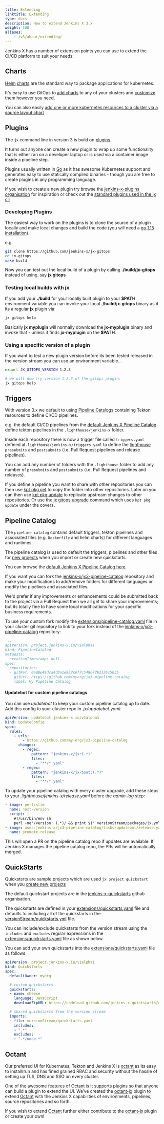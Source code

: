 ```yaml
---
title: Extending
linktitle: Extending
type: docs
description: How to extend Jenkins X 3.x 
weight: 500
aliases: 
    - /v3/about/extending/
---
```


Jenkins X has a number of extension points you can use to extend the CI/CD platform to suit your needs:

## Charts

[Helm](https://helm.sh/) [charts](https://helm.sh/docs/topics/charts/) are the standard way to package applications for kubernetes.

It's easy to use GitOps to [add charts](/v3/develop/apps/#adding-charts) to any of your clusters and [customize them](/v3/develop/apps/#customising-charts) however you need.

You can also easily [add one or more kubernetes resources to a cluster via a source layout chart](/v3/develop/apps/#adding-resources)

## Plugins

The `jx` command line in version 3 is build on [plugins](https://github.com/jenkins-x/jx#plugins).

It turns out anyone can create a new plugin to wrap up some functionality that is either ran on a developer laptop or is used via a container image inside a pipeline step.

Plugins usually written in [Go](https://golang.org/) as it has awesome Kubernetes support and generates easy to use statically compiled binaries - though you are free to create plugins in any programming language.

If you wish to create a new plugin try browse the [jenkins-x-plugins organisation](https://github.com/jenkins-x-plugins) for inspiration or check out the [standard plugins used in the jx cli](https://github.com/jenkins-x/jx#plugins)
  
### Developing Plugins

The easiest way to work on the plugins is to clone the source of a plugin locally and make local changes and build the code (you will need a [go 1.15 installation](https://golang.org/doc/install)).

e.g.

```bash
git clone https://github.com/jenkins-x/jx-gitops 
cd jx-gitops
make build
```

Now you can test out the local build of a plugin by calling **./build/jx-gitops** instead of using, say **jx gitops**

### Testing local builds with **jx**

If you add your **./build** for your locally built plugin to your **$PATH** environment variable you can invoke your local **./build/jx-gitops** binary as if its a regular **jx** plugin via:

```bash
jx gitops help
```

Basically **jx myplugin** will normally download the **jx-myplugin** binary and invoke that - unless it finds **jx-myplugin** on the **$PATH**.

### Using a specific version of a plugin

If you want to test a new plugin version before its been tested released in the version stream you can use an environment variable...

```bash
export JX_GITOPS_VERSION 1.2.3

# we will now try version 1.2.3 of the gitops plugin:
jx gitops help
```

## Triggers

With version 3.x we default to using [Pipeline Catalogs](/v3/develop/pipelines/) containing Tekton resources to define CI/CD pipelines.

e.g. the default CI/CD pipelines from the [default Jenkins X Pipeline Catalog](https://github.com/jenkins-x/jx3-pipeline-catalog/tree/master/packs) define tekton pipelines in the `.lighthouse/jenkins-x` folder.

Inside each repository there is now a trigger file called `triggers.yaml` defined at`.lighthouse/jenkins-x/triggers.yaml` to define the [lighthouse](https://github.com/jenkins-x/lighthouse) `presubmits` and `postsubmits` (i.e. Pull Request pipelines and release pipelines).

You can add any number of folders with the `.lighthouse` folder to add any number of `presubmits` and `postsubmits` (i.e. Pull Request pipelines and releases).

If you define a pipeline you want to share with other repositories you can then use [kpt pkg get](https://googlecontainertools.github.io/kpt/reference/pkg/get/) to copy the folder into other repositories. Later on you can then use [kpt pkg update](https://googlecontainertools.github.io/kpt/reference/pkg/update/) to replicate upstream changes to other repositories. Or use the [jx gitops upgrade](/v3/guides/upgrade/#cluster) command which uses `kpt pkg update` under the covers.

## Pipeline Catalog

The `pipeline catalog` contains default triggers, tekton pipelines and associated files (e.g. `Dockerfile` and helm charts) for different languages and runtimes.

The pipeline catalog is used to default the triggers, pipelines and other files for [new projects](/v3/develop/create-project/) when you import or create new quickstarts.

You can browse the [default Jenkins X Pipeline Catalog here](https://github.com/jenkins-x/jx3-pipeline-catalog/tree/master/packs).

If you want you can fork the [jenkins-x/jx3-pipeline-catalog](https://github.com/jenkins-x/jx3-pipeline-catalog) repository and make your modifications to add/remove folders for different languages or modify the pipelines and associated files.

We'd prefer if any improvements or enhancements could be submitted back to the project via a Pull Request then we all get to share your improvements; but its totally fine to have some local modifications for your specific business requirements.

To use your custom fork modify the [extensions/pipeline-catalog.yaml](https://github.com/jx3-gitops-repositories/jx3-kubernetes/blob/master/extensions/pipeline-catalog.yaml) file in your cluster git repository to link to your fork instead of the  [jenkins-x/jx3-pipeline-catalog](https://github.com/jenkins-x/jx3-pipeline-catalog) repository:

```yaml
...
apiVersion: project.jenkins-x.io/v1alpha1
kind: PipelineCatalog
metadata:
  creationTimestamp: null
spec:
  repositories:
  - gitRef: 0ad0e49dca4d3a1e952c6f7c548e77b2136c5035
    gitUrl: https://github.com/myorg/jx3-pipeline-catalog
    label: My Pipeline Catalog
 ```

#### Updatebot for custom pipeline catalogs

You can use _updatebot_ to keep your custom pipeline catalog up to date. Add this config to your cluster repo in _.jx/updatebot.yaml_:

```yaml
apiVersion: updatebot.jenkins-x.io/v1alpha1
kind: UpdateConfig
spec:
  rules:
    - urls:
        - https://github.com/my-org/jx3-pipeline-catalog
      changes:
        - regex:
            pattern: "jenkins-x/jx:(.*)"
            files:
              - "**/*.yaml"
        - regex:
            pattern: "jenkins-x/jx-boot:(.*)"
            files:
              - "**/*.yaml"
```

To update your pipeline catalog with every cluster upgrade, add these steps to your _.lighthouse/jenkins-x/release.yaml_  before the _admin-log_ step:

```yaml
- image: perl:slim
  name: next-version
  script: |
    #!/usr/bin/env sh
    perl -ne'/version: (.*)/ && print $1' versionStream/packages/jx.yml > VERSION
- image: uses:jenkins-x/jx3-pipeline-catalog/tasks/updatebot/release.yaml@versionStream
  name: promote-release
```

This will open a PR on the pipeline catalog repo if updates are available. If Jenkins X manages the pipeline catalog repo, the PRs will be automatically merged.

## QuickStarts

Quickstarts are sample projects which are used `jx project quickstart` when you [create new projects](/v3/develop/create-project/)

The default quickstart projects are in the [jenkins-x-quickstarts](https://github.com/jenkins-x-quickstarts/) github organisation.

The quickstarts are defined in your [extensions/quickstarts.yaml](https://github.com/jx3-gitops-repositories/jx3-kubernetes/blob/master/extensions/quickstarts.yaml) file and defaults to including all of the quickstarts in the [versionStream/quickstarts.yml](https://github.com/jx3-gitops-repositories/jx3-kubernetes/blob/master/versionStream/quickstarts.yaml) file.

You can include/exclude quickstarts from the version stream using the `includes` and `excludes` regular expressions in the [extensions/quickstarts.yaml](https://github.com/jx3-gitops-repositories/jx3-kubernetes/blob/master/extensions/quickstarts.yaml) file as shown below.

You can add your own quickstarts into the [extensions/quickstarts.yaml](https://github.com/jx3-gitops-repositories/jx3-kubernetes/blob/master/extensions/quickstarts.yaml) file as follows

```yaml
apiVersion: project.jenkins-x.io/v1alpha1
kind: Quickstarts
spec:
  defaultOwner: myorg

  # custom quickstarts
  quickstarts:
  - name: cheese
    language: JavaScript
    downloadZipURL: https://codeload.github.com/jenkins-x-quickstarts/cheese/zip/master

  # shared quickstarts from the version stream
  imports:
  - file: versionStream/quickstarts.yaml
    includes:
    - ".*"
    excludes:
    - ".*/node.*"
```

## Octant

Our preferred UI for Kubernetes, Tekton and Jenkins X is [octant](/v3/develop/ui/octant) as its easy to install/run and has fined grained RBAC and security without the hassle of setting up TLS, DNS and SSO on every cluster.

One of the awesome features of [Octant](https://octant.dev/) is it supports plugins so that anyone can build a plugin to extend the UI. We've created the [octant-jx](https://github.com/jenkins-x/octant-jx) plugin to extend [Octant](https://octant.dev/) with the Jenkins X capabilities of environments, pipelines, source repositories and so forth.

If you wish to extend [Octant](https://octant.dev/) further either contribute to the [octant-jx](https://github.com/jenkins-x/octant-jx) plugin or create your own!
